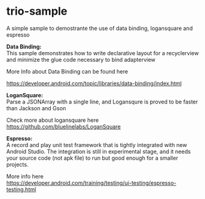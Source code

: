 # trio-sample
A simple sample to demostrante the use of data binding, logansquare and espresso

<b>Data Binding:</b><br>
This sample demonstrates how to write declarative layout for a recyclerview and minimize the glue code necessary to bind adapterview 

More Info about Data Binding can be found here<br>

<a>https://developer.android.com/topic/libraries/data-binding/index.html</a>

<b>LoganSquare:</b><br>
Parse a JSONArray with a single line, and Logansqure is proved to be faster than Jackson and Gson

Check more about logansquare here<br>
<a>https://github.com/bluelinelabs/LoganSquare</a>

<b>Espresso:</b><br>
A record and play unit test framework that is tightly integrated with new Android Studio. The integration is still in experimental stage, and it needs your source code (not apk file) to run
but good enough for a smaller projects.

More info here<br>
https://developer.android.com/training/testing/ui-testing/espresso-testing.html
